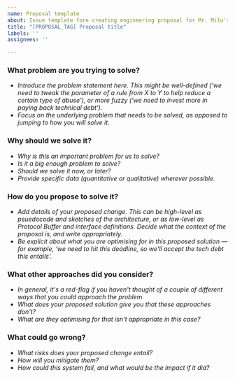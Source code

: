 ```yaml
---
name: Proposal template
about: Issue template fore creating engineering proposal for Mr. Milu's tech team.
title: "[PROPOSAL_TAG] Proposal title"
labels: ''
assignees: ''

---
```


### What problem are you trying to solve?
* _Introduce the problem statement here. This might be well-defined ('we need to tweak the parameter of a rule from X to Y to help reduce a certain type of abuse'), or more fuzzy ('we need to invest more in paying back technical debt')._
* _Focus on the underlying problem that needs to be solved, as opposed to jumping to how you will solve it._

### Why should we solve it?
* _Why is this an important problem for us to solve?_  
* _Is it a big enough problem to solve?_
* _Should we solve it now, or later?_
* _Provide specific data (quantitative or qualitative) wherever possible._

### How do you propose to solve it?
* _Add details of your proposed change. This can be high-level as psuedocode and sketches of the architecture, or as low-level as Protocol Buffer and interface definitions. Decide what the context of the proposal is, and write appropriately._
* _Be explicit about what you are optimising for in this proposed solution — for example, 'we need to hit this deadline, so we'll accept the tech debt this entails'._

### What other approaches did you consider?
* _In general, it's a red-flag if you haven't thought of a couple of different ways that you could approach the problem._
* _What does your proposed solution give you that these approaches don't?_
* _What are they optimising for that isn't appropriate in this case?_

### What could go wrong?
* _What risks does your proposed change entail?_
* _How will you mitigate them?_
* _How could this system fail, and what would be the impact if it did?_
